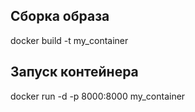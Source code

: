 ## Сборка образа

docker build -t my_container 

## Запуск контейнера

docker run -d -p 8000:8000 my_container
